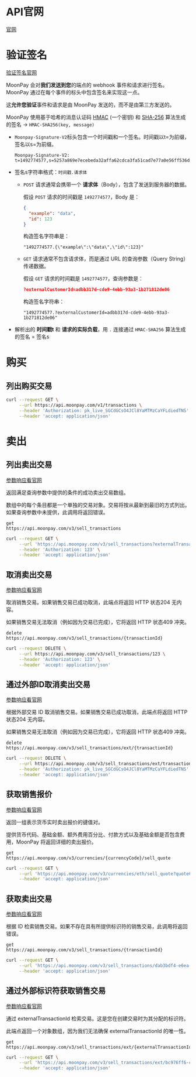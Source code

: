# API官网

[官网](https://dev.moonpay.com/reference/get_v1-transactions)



# 验证签名

[验证签名官网](https://dev.moonpay.com/reference/reference-webhooks-signature)

MoonPay 会对**我们发送到您**的端点的 webhook 事件和请求进行签名。MoonPay 通过在每个事件的标头中包含签名来实现这一点。

这**允许您验证**事件和请求是由 MoonPay 发送的，而不是由第三方发送的。

MoonPay 使用基于哈希的消息认证码 [HMAC](https://en.wikipedia.org/wiki/HMAC) (一个密钥) 和 [SHA-256](https://en.wikipedia.org/wiki/SHA-2) 算法生成的签名 -> `HMAC-SHA256(key, message)`

- `Moonpay-Signature-V2`标头包含一个时间戳和一个签名。时间戳以t=为前缀，签名以s=为前缀。

  ```
  Moonpay-Signature-V2: t=1492774577,s=5257a869e7ecebeda32affa62cdca3fa51cad7e77a0e56ff536d0ce8e108d8bd
  ```

- 签名s字符串格式：`时间戳.请求体`

  - `POST` 请求通常会携带一个 **请求体**（Body），包含了发送到服务器的数据。

    假设 `POST` 请求的时间戳是 `1492774577`，Body 是：

    ```json
    {
      "example": "data",
      "id": 123
    }	
    ```

    构造签名字符串是：

    ```
    "1492774577.{\"example\":\"data\",\"id\":123}"
    ```

  - `GET` 请求通常不包含请求体，而是通过 URL 的查询参数（Query String）传递数据。

    假设 `GET` 请求的时间戳是 `1492774577`，查询参数是：

    ```json
    ?externalCustomerId=adbb317d-cde9-4ebb-93a3-1b271812de06
    ```

    构造签名字符串：

    ```
    "1492774577.?externalCustomerId=adbb317d-cde9-4ebb-93a3-1b271812de06"
    ```

- 解析出的 **时间戳t** 和 **请求的实际负载**，用 `.` 连接通过 `HMAC-SHA256` 算法生成的签名 = 签名s



# 购买

## 列出购买交易

```sh
curl --request GET \
     --url https://api.moonpay.com/v1/transactions \
     --header 'Authorization: pk_live_SGCdGCsO4JCl8YaMTMzCaYFLdiedTNS' \
     --header 'accept: application/json'
```



# 卖出

## 列出卖出交易

[参数响应看官网](https://dev.moonpay.com/reference/get_v3-sell-transactions)

返回满足查询参数中提供的条件的成功卖出交易数组。

数组中的每个条目都是一个单独的交易对象。交易将按从最新到最旧的方式列出。如果查询参数中未提供，此调用将返回错误。

```
get
https://api.moonpay.com/v3/sell_transactions
```

```sh
curl --request GET \
     --url 'https://api.moonpay.com/v3/sell_transactions?externalTransactionId=123&customerId=123&externalCustomerId=123&startDate=2023-07-01&endDate=2023-07-31&limit=20&offset=1' \
     --header 'Authorization: 123' \
     --header 'accept: application/json'
```

## 取消卖出交易

[参数响应看官网](https://dev.moonpay.com/reference/delete_v3-sell-transactions-transactionid)

取消销售交易。如果销售交易已成功取消，此端点将返回 HTTP 状态204 无内容。

如果销售交易无法取消（例如因为交易已完成），它将返回 HTTP 状态409 冲突。

```
delete
https://api.moonpay.com/v3/sell_transactions/{transactionId}
```

```sh
curl --request DELETE \
     --url https://api.moonpay.com/v3/sell_transactions/123 \
     --header 'Authorization: 123' \
     --header 'accept: application/json'
```

## 通过外部ID取消卖出交易

[参数响应看官网](https://dev.moonpay.com/reference/delete_v3-sell-transactions-ext-transactionid)

根据外部交易 ID 取消销售交易。如果销售交易已成功取消，此端点将返回 HTTP 状态204 无内容。

如果销售交易无法取消（例如因为交易已完成），它将返回 HTTP 状态409 冲突。

```
delete
https://api.moonpay.com/v3/sell_transactions/ext/{transactionId}
```

```sh
curl --request DELETE \
     --url https://api.moonpay.com/v3/sell_transactions/ext/transactionId/{交易id} \
     --header 'Authorization: pk_live_SGCdGCsO4JCl8YaMTMzCaYFLdiedTNS' \
     --header 'accept: application/json'
```

## 获取销售报价

[参数响应看官网](https://dev.moonpay.com/reference/getsellquote)

返回一组表示货币实时卖出报价的键值对。

提供货币代码、基础金额、额外费用百分比、付款方式以及基础金额是否包含费用，MoonPay 将返回详细的卖出报价。

```
get
https://api.moonpay.com/v3/currencies/{currencyCode}/sell_quote
```

```sh
curl --request GET \
     --url 'https://api.moonpay.com/v3/currencies/eth/sell_quote?quoteCurrencyCode=usd&baseCurrencyAmount=3&extraFeePercentage=1&payoutMethod=paypal&apiKey=123' \
     --header 'accept: application/json'
```



## 获取卖出交易

[参数响应看官网](https://dev.moonpay.com/reference/getselltransaction)

根据 ID 检索销售交易。如果不存在具有所提供标识符的销售交易，此调用将返回错误。

```
get
https://api.moonpay.com/v3/sell_transactions/{transactionId}
```

```sh
curl --request GET \
     --url 'https://api.moonpay.com/v3/sell_transactions/dab3bdf4-e6ea-40a2-ad74-87536f9e8a7d?apiKey=123' \
     --header 'accept: application/json'
```



## 通过外部标识符获取销售交易

[参数响应看官网](https://dev.moonpay.com/reference/getselltransactionbyexternalid)

通过 externalTransactionId 检索交易。这是您在创建交易时为其分配的标识符。

此端点返回一个对象数组，因为我们无法确保 externalTransactionId 的唯一性。

```
get
https://api.moonpay.com/v3/sell_transactions/ext/{externalTransactionId}
```

```sh
curl --request GET \
     --url 'https://api.moonpay.com/v3/sell_transactions/ext/bc976ff6-c89d-4c35-9694-ae183758abf5?apiKey=123' \
     --header 'accept: application/json'
```

